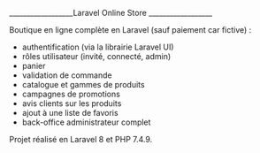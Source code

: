 __________________Laravel Online Store __________________

Boutique en ligne complète en Laravel (sauf paiement car fictive) :
- authentification (via la librairie Laravel UI)
- rôles utilisateur (invité, connecté, admin)
- panier
- validation de commande
- catalogue et gammes de produits
- campagnes de promotions
- avis clients sur les produits
- ajout à une liste de favoris
- back-office administrateur complet

Projet réalisé en Laravel 8 et PHP 7.4.9.

